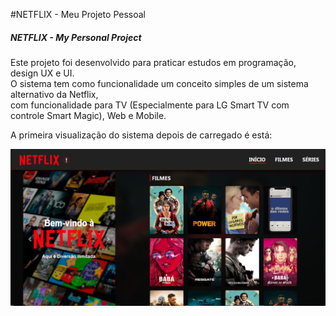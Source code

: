 #NETFLIX - Meu Projeto Pessoal
<h5>NETFLIX - My Personal Project</h5>

<p>Este projeto foi desenvolvido para praticar estudos em programação, design UX e UI.</br>
O sistema tem como funcionalidade um conceito simples de um sistema alternativo da Netflix,</br>
com funcionalidade para TV (Especialmente para LG Smart TV com controle Smart Magic), Web e Mobile.</p>

<p>A primeira  visualização do sistema depois de carregado é está:</p>
<img src="https://raw.githubusercontent.com/myjefferson/NETFLIX-MyPersonalProject/main/assets/images/interface/t1.png">
